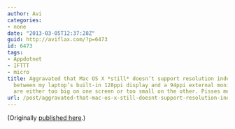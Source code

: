 ```yaml
---
author: Avi
categories:
- none
date: "2013-03-05T12:37:28Z"
guid: http://aviflax.com/?p=6473
id: 6473
tags:
- Appdotnet
- IFTTT
- micro
title: Aggravated that Mac OS X *still* doesn’t support resolution independence. Switching
  between my laptop’s built-in 128ppi display and a 94ppi external monitor, fonts
  are either too big on one screen or too small on the other. Pisses me off.
url: /post/aggravated-that-mac-os-x-still-doesnt-support-resolution-independence-switching-between-my-laptops-built-in-128ppi-display-and-a-94ppi-external-monitor-fonts-are-either-too-big-o/
---
```

(Originally [published here](http://alpha.app.net/aviflax/post/3530740).)
